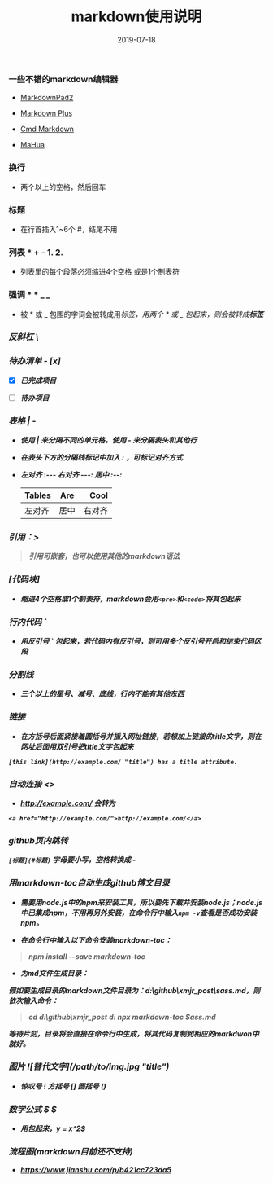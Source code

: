﻿---
layout: post
title: "markdown使用说明"
date: 2019-07-18 
description: "markdown使用教程"
tag: 工具
---


### 一些不错的markdown编辑器

- [MarkdownPad2](http://markdownpad.com/download.html) 

- [Markdown Plus](http://mdp.tylingsoft.com)
 
- [Cmd Markdown](https://www.zybuluo.com/mdeditor)

- [MaHua](http://mahua.jser.me/?utm_source=mindstore.io)

### 换行

- 两个以上的空格，然后回车

### 标题 

- 在行首插入1~6个 #，结尾不用

### 列表 * + - 1. 2. 

- 列表里的每个段落必须缩进4个空格 或是1个制表符

### 强调 * *  _ _

- 被 * 或 _ 包围的字词会被转成用<em>标签，用两个 * 或 _ 包起来，则会被转成<strong>标签

### 反斜杠 \  

### 待办清单 - [x]

- [x] 已完成项目 

- [ ] 待办项目

### 表格 | -
- 使用 \| 来分隔不同的单元格，使用 \- 来分隔表头和其他行
- 在表头下方的分隔线标记中加入 : ，可标记对齐方式

- 左对齐 :---  右对齐 ---:  居中 :--:

    | Tables        |      Are      |    Cool|
    | -----------  |:-----------:| -------:|
    | 左对齐       |      居中     | 右对齐|
    
### 引用：> 

> 引用可嵌套，也可以使用其他的markdown语法

### [代码块]

- 缩进4个空格或1个制表符，markdown会用`<pre>`和`<code>`将其包起来

### 行内代码 ` 

- 用反引号 ` 包起来，若代码内有反引号，则可用多个反引号开启和结束代码区段

### 分割线 

- 三个以上的星号、减号、底线，行内不能有其他东西

### 链接 []()

- 在方括号后面紧接着圆括号并插入网址链接，若想加上链接的title文字，则在网址后面用双引号把title文字包起来

` [this link](http://example.com/ "title") has a title attribute. `

### 自动连接 <>  

- <http://example.com/> 会转为

`<a href="http://example.com/">http://example.com/</a>`

### github页内跳转

`[标题](#标题)` 字母要小写，空格转换成 -  

### 用markdown-toc自动生成github博文目录

- 需要用node.js中的npm来安装工具，所以要先下载并安装node.js；node.js中已集成npm，不用再另外安装，在命令行中输入`npm -v`查看是否成功安装npm。

- 在命令行中输入以下命令安装markdown-toc：
    
> npm install --save markdown-toc

- 为md文件生成目录：

假如要生成目录的markdown文件目录为：d:\github\xmjr\_post\sass.md，则依次输入命令：

> cd d:\github\xmjr\_post
> d:
> npx markdown-toc Sass.md

等待片刻，目录将会直接在命令行中生成，将其代码复制到相应的markdwon中就好。


### 图片 \!\[替代文字](/path/to/img.jpg "title")

- 惊叹号 ! 方括号 [] 圆括号 ()

### 数学公式 $ $
- 用$包起来，$y = x^2$

### 流程图(markdown目前还不支持)

- <https://www.jianshu.com/p/b421cc723da5>




